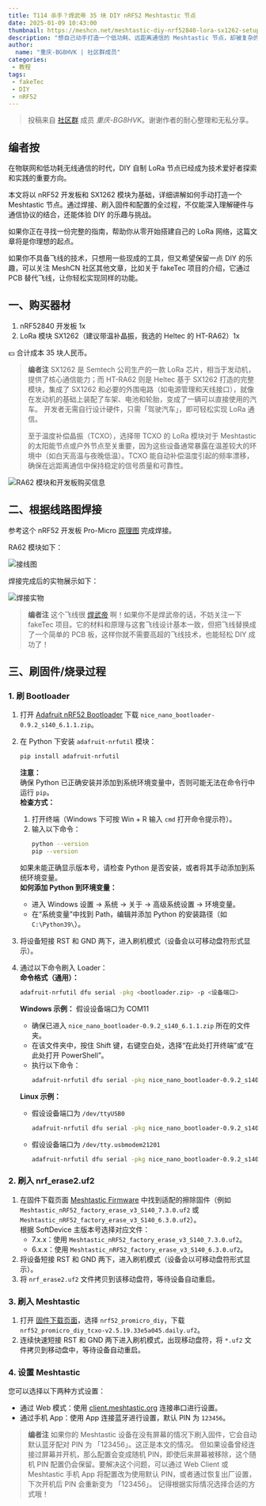 ```yaml
---
title: T114 杀手？焊武帝 35 块 DIY nRF52 Meshtastic 节点
date: 2025-01-09 10:43:00
thumbnail: https://meshcn.net/meshtastic-diy-nrf52840-lora-sx1262-setup/completed-wiring-ra62-promicro-nrf52840-banner.webp
description: "想自己动手打造一个低功耗、远距离通信的 Meshtastic 节点，却被复杂的飞线和刷固件步骤劝退？别担心！这篇文章带你从零开始，焊接电路、刷入固件、配置设备，全程详解。如果你对 DIY LoRa 网络感兴趣，或者想让户外节点稳定运行，又不确定从哪开始，这篇文章一定让你满载而归。"
author:
  name: "重庆-BG8HVK | 社区群成员"
categories:
 - 教程
tags:
 - fakeTec
 - DIY
 - nRF52
---
```


> 投稿来自 [社区群](/contact) 成员 *重庆-BG8HVK*。谢谢作者的耐心整理和无私分享。

## 编者按

在物联网和低功耗无线通信的时代，DIY 自制 LoRa 节点已经成为技术爱好者探索和实践的重要方向。

本文将以 nRF52 开发板和 SX1262 模块为基础，详细讲解如何手动打造一个 Meshtastic 节点。通过焊接、刷入固件和配置的全过程，不仅能深入理解硬件与通信协议的结合，还能体验 DIY 的乐趣与挑战。

如果你正在寻找一份完整的指南，帮助你从零开始搭建自己的 LoRa 网络，这篇文章将是你理想的起点。

如果你不具备飞线的技术，只想用一些现成的工具，但又希望保留一点 DIY 的乐趣，可以关注 MeshCN 社区其他文章，比如关于 fakeTec 项目的介绍，它通过 PCB 替代飞线，让你轻松实现同样的功能。

## 一、购买器材

1. nRF52840 开发板 1x
2. LoRa 模块 SX1262（建议带温补晶振，我选的 Heltec 的 HT-RA62）1x

💴 合计成本 35 块人民币。

> **编者注**
> SX1262 是 Semtech 公司生产的一款 LoRa 芯片，相当于发动机，提供了核心通信能力；而 HT-RA62 则是 Heltec 基于 SX1262 打造的完整模块，集成了 SX1262 和必要的外围电路（如电源管理和天线接口），就像在发动机的基础上装配了车架、电池和轮胎，变成了一辆可以直接使用的汽车。
> 开发者无需自行设计硬件，只需「驾驶汽车」，即可轻松实现 LoRa 通信。
> 
> 至于温度补偿晶振（TCXO），选择带 TCXO 的 LoRa 模块对于 Meshtastic 的太阳能节点或户外节点至关重要，因为这些设备通常暴露在温差较大的环境中（如白天高温与夜晚低温）。TCXO 能自动补偿温度引起的频率漂移，确保在远距离通信中保持稳定的信号质量和可靠性。

![RA62 模块和开发板购买信息](./meshtastic-diy-nrf52840-lora-sx1262-setup/taobao-shopping-list-ra62-nrf52840.webp)

## 二、根据线路图焊接

参考这个 nRF52 开发板 Pro-Micro [原理图](https://github.com/meshtastic/firmware/blob/master/variants/diy/nrf52_promicro_diy_tcxo/Schematic_Pro-Micro_Pinouts%202024-12-14.pdf) 完成焊接。

RA62 模块如下：

![接线图](./meshtastic-diy-nrf52840-lora-sx1262-setup/schematic-ra62-promicro-nrf52840.webp)

焊接完成后的实物展示如下：

![焊接实物](./meshtastic-diy-nrf52840-lora-sx1262-setup/completed-wiring-ra62-nrf52840.webp)

> **编者注** 
> 这个飞线很 [焊武帝](/announcement-2024-last-day-annual/#三、焊武帝的崛起与-DIY-热潮) 啊！如果你不是焊武帝的话，不妨关注一下 fakeTec 项目。它的材料和原理与这套飞线设计基本一致，但把飞线替换成了一个简单的 PCB 板，这样你就不需要高超的飞线技术，也能轻松 DIY 成功了！

## 三、刷固件/烧录过程

### 1. 刷 Bootloader

1. 打开 [Adafruit nRF52 Bootloader](https://github.com/adafruit/Adafruit_nRF52_Bootloader?tab=readme-ov-file) 下载 `nice_nano_bootloader-0.9.2_s140_6.1.1.zip`。

2. 在 Python 下安装 `adafruit-nrfutil` 模块：

   ```bash
   pip install adafruit-nrfutil
   ```

   **注意：**  
   确保 Python 已正确安装并添加到系统环境变量中，否则可能无法在命令行中运行 `pip`。  
   **检查方式：**  
   1. 打开终端（Windows 下可按 Win + R 输入 `cmd` 打开命令提示符）。  
   2. 输入以下命令：  
      ```bash
      python --version
      pip --version
      ```  
   如果未能正确显示版本号，请检查 Python 是否安装，或者将其手动添加到系统环境变量。  
   **如何添加 Python 到环境变量：**  
   - 进入 Windows 设置 → 系统 → 关于 → 高级系统设置 → 环境变量。  
   - 在“系统变量”中找到 Path，编辑并添加 Python 的安装路径（如 `C:\Python39\`）。

3. 将设备短接 RST 和 GND 两下，进入刷机模式（设备会以可移动盘符形式显示）。

4. 通过以下命令刷入 Loader：  
   **命令格式（通用）：**  
   ```bash
   adafruit-nrfutil dfu serial -pkg <bootloader.zip> -p <设备端口>
   ```  
   **Windows 示例：** 假设设备端口为 COM11  
   - 确保已进入 `nice_nano_bootloader-0.9.2_s140_6.1.1.zip` 所在的文件夹。  
   - 在该文件夹中，按住 Shift 键，右键空白处，选择“在此处打开终端”或“在此处打开 PowerShell”。  
   - 执行以下命令：  
     ```bash
     adafruit-nrfutil dfu serial -pkg nice_nano_bootloader-0.9.2_s140_6.1.1.zip -p COM11
     ```  
   **Linux 示例：** 
   - 假设设备端口为 `/dev/ttyUSB0`  
      ```bash
      adafruit-nrfutil dfu serial -pkg nice_nano_bootloader-0.9.2_s140_6.1.1.zip -p /dev/ttyUSB0
      ```
   - 假设设备端口为 `/dev/tty.usbmodem21201`  
      ```bash
      adafruit-nrfutil dfu serial -pkg nice_nano_bootloader-0.9.2_s140_6.1.1.zip -p /dev/tty.usbmodem21201
      ```

### 2. 刷入 nrf_erase2.uf2

1. 在固件下载页面 [Meshtastic Firmware](https://mrekin.duckdns.org/flasher/) 中找到适配的擦除固件（例如 `Meshtastic_nRF52_factory_erase_v3_S140_7.3.0.uf2` 或 `Meshtastic_nRF52_factory_erase_v3_S140_6.3.0.uf2`）。  
   根据 SoftDevice 主版本号选择对应文件：
   - 7.x.x：使用 `Meshtastic_nRF52_factory_erase_v3_S140_7.3.0.uf2`。
   - 6.x.x：使用 `Meshtastic_nRF52_factory_erase_v3_S140_6.3.0.uf2`。
2. 将设备短接 RST 和 GND 两下，进入刷机模式（设备会以可移动盘符形式显示）。
3. 将 `nrf_erase2.uf2` 文件拷贝到该移动盘符，等待设备自动重启。

### 3. 刷入 Meshtastic

1. 打开 [固件下载页面](https://mrekin.duckdns.org/flasher/)，选择 `nrf52_promicro_diy`，下载 `nrf52_promicro_diy_tcxo-v2.5.19.33e5a045.daily.uf2`。
2. 连续快速短接 RST 和 GND 两下进入刷机模式，出现移动盘符，将 `*.uf2` 文件拷贝到移动盘中，等待设备自动重启。

### 4. 设置 Meshtastic

您可以选择以下两种方式设置：
- 通过 Web 模式：使用 [client.meshtastic.org](https://client.meshtastic.org) 连接串口进行设置。
- 通过手机 App：使用 App 连接蓝牙进行设置，默认 PIN 为 `123456`。

> **编者注**
> 如果你的 Meshtastic 设备在没有屏幕的情况下刷入固件，它会自动默认蓝牙配对 PIN 为 「123456」。这正是本文的情况。
> 但如果设备曾经连接过屏幕并开机，那么配置会变成随机 PIN，即使后来屏幕被移除，这个随机 PIN 配置仍会保留。要解决这个问题，可以通过 Web Client 或 Meshtastic 手机 App 将配置改为使用默认 PIN，或者通过恢复出厂设置，下次开机后 PIN 会重新变为 「123456」。
> 记得根据实际情况选择合适的方式哦！